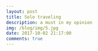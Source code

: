 ```yaml
---
layout: post
title: Solo traveling
description: a must in my opinion
img: /blog/img/5.jpg
date: 2017-10-02 21:17:00
comments: true
---
```



